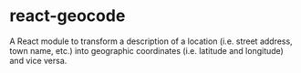# react-geocode
A React module to transform a description of a location (i.e. street address, town name, etc.) into geographic coordinates (i.e. latitude and longitude) and vice versa.
